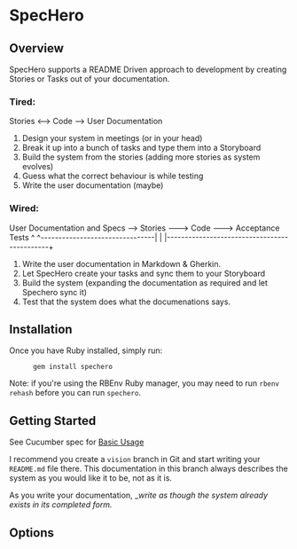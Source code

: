 # SpecHero

## Overview

SpecHero supports a README Driven approach to development by creating Stories or Tasks out of your documentation.

### Tired:

  Stories <--> Code --> User Documentation

 1. Design your system in meetings (or in your head)
 2. Break it up into a bunch of tasks and type them into a Storyboard
 3. Build the system from the stories (adding more stories as system evolves)
 4. Guess what the correct behaviour is while testing
 5. Write the user documentation (maybe)

### Wired:

  User Documentation and Specs --> Stories ---> Code ---> Acceptance Tests
               ^ ^--------------------------------|          |
               |---------------------------------------------+

 1. Write the user documentation in Markdown & Gherkin.
 2. Let SpecHero create your tasks and sync them to your Storyboard
 3. Build the system (expanding the documentation as required and let Spechero sync it)
 4. Test that the system does what the documenations says.

## Installation

Once you have Ruby installed, simply run:

          gem install spechero

Note: if you're using the RBEnv Ruby manager, you may need to run `rbenv rehash` before you can run `spechero`.


## Getting Started

See Cucumber spec for [Basic Usage](features/basic-usage.feature)

I recommend you create a `vision` branch in Git and start writing your `README.md` file there. This documentation in this branch always describes the system as you would like it to be, not as it is.

As you write your documentation, __write as though the system already exists in its completed form._

## Options




[README Driven]: https://tom.preston-werner.com/2010/08/23/readme-driven-development.html
